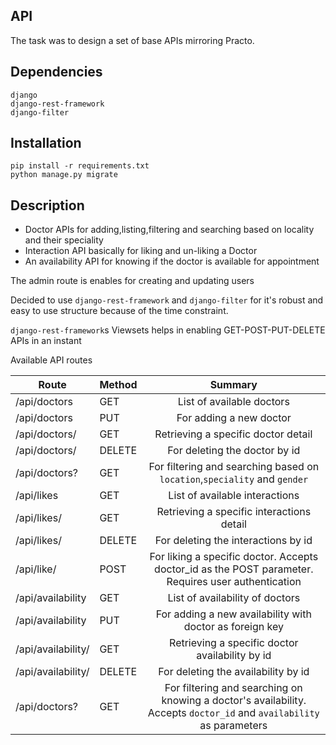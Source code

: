 ## API

The task was to design a set of base APIs mirroring Practo.

## Dependencies

```
django
django-rest-framework
django-filter

```

## Installation

```
pip install -r requirements.txt
python manage.py migrate
``` 

## Description

- Doctor APIs for adding,listing,filtering and searching based on locality and their speciality
- Interaction API basically for liking and un-liking a Doctor
- An availability API for knowing if the doctor is available for appointment


The admin route is enables for creating and updating users

Decided to use `django-rest-framework` and `django-filter` for it's robust and easy to use structure because of the time constraint.

`django-rest-framework`s Viewsets helps in enabling GET-POST-PUT-DELETE APIs in an instant

Available API routes

| Route                     	| Method 	|                                                      Summary                                                     	|
|---------------------------	|--------	|:----------------------------------------------------------------------------------------------------------------:	|
| /api/doctors              	| GET    	| List of available doctors                                                                                        	|
| /api/doctors              	| PUT    	| For adding a new doctor                                                                                          	|
| /api/doctors/<id>         	| GET    	| Retrieving a specific doctor detail                                                                              	|
| /api/doctors/<id>         	| DELETE 	| For deleting the doctor by id                                                                                    	|
| /api/doctors?<parameters> 	| GET    	| For filtering and searching based on `location`,`speciality` and `gender`                                              	|
| /api/likes                	| GET    	| List of available interactions                                                                                   	|
| /api/likes/               	| GET    	| Retrieving a specific interactions detail                                                                        	|
| /api/likes/               	| DELETE 	| For deleting the interactions by id                                                                              	|
| /api/like/                	| POST   	| For liking a specific doctor. Accepts doctor_id as the POST parameter. Requires user authentication              	|
| /api/availability         	| GET    	| List of availability of doctors                                                                                  	|
| /api/availability         	| PUT    	| For adding a new availability with doctor as foreign key                                                         	|
| /api/availability/<id>    	| GET    	| Retrieving a specific doctor availability by id                                                                  	|
| /api/availability/        	| DELETE 	| For deleting the availability by id                                                                              	|
| /api/doctors?<parameters> 	| GET    	| For filtering and searching on knowing a doctor's availability. Accepts `doctor_id` and `availability` as parameters 	|